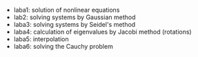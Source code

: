 - laba1: solution of nonlinear equations
- lab2: solving systems by Gaussian method
- laba3: solving systems by Seidel's method
- laba4: calculation of eigenvalues by Jacobi method (rotations)
- laba5: interpolation 
- laba6: solving the Cauchy problem
